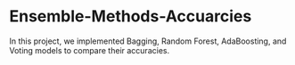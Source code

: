 # Ensemble-Methods-Accuarcies
In this project, we implemented Bagging, Random Forest, AdaBoosting, and Voting models to compare their accuracies.
